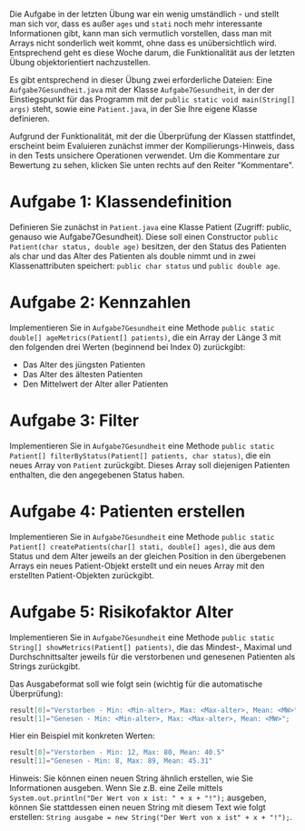 Die Aufgabe in der letzten Übung war ein wenig umständlich - und stellt man sich vor, dass es außer `ages` und `stati` noch mehr interessante Informationen gibt, kann man sich vermutlich vorstellen, dass man mit Arrays nicht sonderlich weit kommt, ohne dass es unübersichtlich wird. Entsprechend geht es diese Woche darum, die Funktionalität aus der letzten Übung objektorientiert nachzustellen.

Es gibt entsprechend in dieser Übung zwei erforderliche Dateien: Eine `Aufgabe7Gesundheit.java` mit der Klasse `Aufgabe7Gesundheit`, in der der Einstiegspunkt für das Programm mit der `public static void main(String[] args)` steht, sowie eine `Patient.java`, in der Sie Ihre eigene Klasse definieren.

Aufgrund der Funktionalität, mit der die Überprüfung der Klassen stattfindet, erscheint beim Evaluieren zunächst immer der Kompilierungs-Hinweis, dass in den Tests unsichere Operationen verwendet. Um die Kommentare zur Bewertung zu sehen, klicken Sie unten rechts auf den Reiter "Kommentare".

# Aufgabe 1: Klassendefinition

Definieren Sie zunächst in `Patient.java` eine Klasse Patient (Zugriff: public, genauso wie Aufgabe7Gesundheit). Diese soll einen Constructor `public Patient(char status, double age)` besitzen, der den Status des Patienten als char und das Alter des Patienten als double nimmt und in zwei Klassenattributen speichert: `public char status` und `public double age`.

# Aufgabe 2: Kennzahlen

Implementieren Sie in `Aufgabe7Gesundheit` eine Methode `public static double[] ageMetrics(Patient[] patients)`, die ein Array der Länge 3 mit den folgenden drei Werten (beginnend bei Index 0) zurückgibt:

* Das Alter des jüngsten Patienten
* Das Alter des ältesten Patienten
* Den Mittelwert der Alter aller Patienten

# Aufgabe 3: Filter

Implementieren Sie in `Aufgabe7Gesundheit` eine Methode `public static Patient[] filterByStatus(Patient[] patients, char status)`, die ein neues Array von `Patient` zurückgibt. Dieses Array soll diejenigen Patienten enthalten, die den angegebenen Status haben.

# Aufgabe 4: Patienten erstellen

Implementieren Sie in `Aufgabe7Gesundheit` eine Methode `public static Patient[] createPatients(char[] stati, double[] ages)`, die aus dem Status und dem Alter jeweils an der gleichen Position in den übergebenen Arrays ein neues Patient-Objekt erstellt und ein neues Array mit den erstellten Patient-Objekten zurückgibt.

# Aufgabe 5: Risikofaktor Alter

Implementieren Sie in `Aufgabe7Gesundheit` eine Methode `public static String[] showMetrics(Patient[] patients)`, die das Mindest-, Maximal und Durchschnittsalter jeweils für die verstorbenen und genesenen Patienten als Strings zurückgibt.

Das Ausgabeformat soll wie folgt sein (wichtig für die automatische Überprüfung):

```java
result[0]="Verstorben - Min: <Min-alter>, Max: <Max-alter>, Mean: <MW>";
result[1]="Genesen - Min: <Min-alter>, Max: <Max-alter>, Mean: <MW>";
```

Hier ein Beispiel mit konkreten Werten:

```java
result[0]="Verstorben - Min: 12, Max: 80, Mean: 40.5"
result[1]="Genesen - Min: 8, Max: 89, Mean: 45.31"
```

Hinweis: Sie können einen neuen String ähnlich erstellen, wie Sie Informationen ausgeben. Wenn Sie z.B. eine Zeile mittels `System.out.println("Der Wert von x ist: " + x + "!");` ausgeben, können Sie stattdessen einen neuen String mit diesem Text wie folgt erstellen: `String ausgabe = new String("Der Wert von x ist" + x + "!");`.